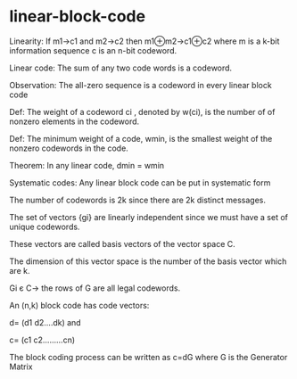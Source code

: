 # linear-block-code
Linearity: 
If  m1->c1 and m2->c2
then m1⊕m2->c1⊕c2
where m is a k-bit information sequence 
c is an n-bit codeword.

Linear code: The sum of any two code words is a codeword.

Observation: The all-zero sequence is a codeword in every linear block code

Def: The weight of a codeword ci , denoted by w(ci), is the
number of of nonzero elements in the codeword.

Def: The minimum weight of a code, wmin, is the smallest 
weight of the nonzero codewords in the code.

Theorem: In any linear code, dmin = wmin

Systematic codes: Any linear block code can be put in systematic form

The number of codewords is 2k
since there are 2k distinct messages.

The set of vectors {gi} are linearly independent since we must have a set of unique codewords.

These vectors are called basis vectors of the vector space C.

The dimension of this vector space is the number of the basis vector which are k.

Gi є C→ the rows of G are all legal codewords.

An (n,k) block code has code vectors:

d= (d1 d2….dk) and

c= (c1 c2……...cn)

 The block coding process can be written as c=dG
where G is the Generator Matrix
